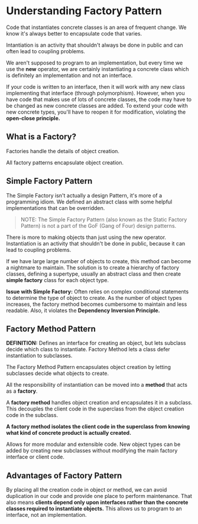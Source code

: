 # Understanding Factory Pattern

Code that instantiates concrete classes is an area of frequent change. We know it's always better to encapsulate code that varies.

Intantiation is an activity that shouldn't always be done in public and can often lead to coupling problems.

We aren't supposed to program to an implementation, but every time we use the **new** operator, we are certainly instantiating a concrete class which is definitely an implementation and not an interface.

If your code is written to an interface, then it will work with any new class implementing that interface (through polymorphism). However, when you have code that makes use of lots of concrete classes, the code may have to be changed as new concrete classes are added. To extend your code with new concrete types, you'll have to reopen it for modification, violating the **open-close principle.**

## What is a Factory?

Factories handle the details of object creation.

All factory patterns encapsulate object creation.

## Simple Factory Pattern

The Simple Factory isn't actually a design Pattern, it's more of a programming idiom. We defined an abstract class with some helpful implementations that can be overridden.

> NOTE: The Simple Factory Pattern (also known as the Static Factory Pattern) is not a part of the GoF (Gang of Four) design patterns.

There is more to making objects than just using the new operator. Instantiation is an activity that shouldn't be done in public, because it can lead to coupling problems.

If we have large large number of objects to create, this method can become a nightmare to maintain. The solution is to create a hierarchy of factory classes, defining a supertype, usually an abstract class and then create **simple factory** class for each object type.

**Issue with Simple Factory:** Often relies on complex conditional statements to determine the type of object to create. As the number of object types increases, the factory method becomes cumbersome to maintain and less readable. Also, it violates the **Dependency Inversion Principle.**

## Factory Method Pattern

**DEFINITION:** Defines an interface for creating an object, but lets subclass decide which class to instantiate. Factory Method lets a class defer instantiation to subclasses.

The Factory Method Pattern encapsulates object creation by letting subclasses decide what objects to create.

All the responsibility of instantiation can be moved into a **method** that acts as a **factory**.

A **factory method** handles object creation and encapsulates it in a subclass. This decouples the client code in the superclass from the object creation code in the subclass.

**A factory method isolates the client code in the superclass from knowing what kind of concrete product is actually created.**

Allows for more modular and extensible code. New object types can be added by creating new subclasses without modifying the main factory interface or client code.

## Advantages of Factory Pattern

By placing all the creation code in object or method, we can avoid duplication in our code and provide one place to perform maintenance. That also means **clients depend only upon interfaces rather than the concrete classes required to instantiate objects.** This allows us to program to an interface, not an implementation.
